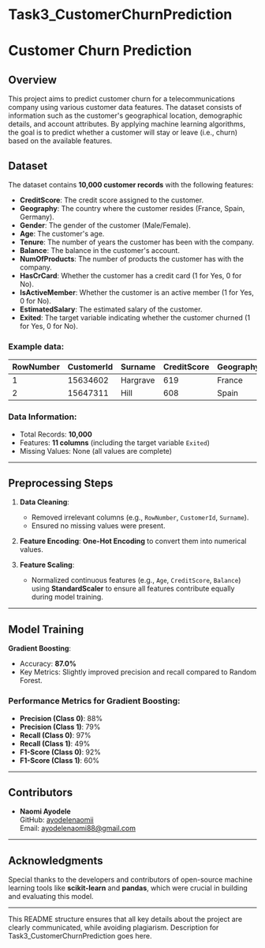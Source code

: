 # Task3_CustomerChurnPrediction

# Customer Churn Prediction

## Overview

This project aims to predict customer churn for a telecommunications company using various customer data features. The dataset consists of information such as the customer's geographical location, demographic details, and account attributes. By applying machine learning algorithms, the goal is to predict whether a customer will stay or leave (i.e., churn) based on the available features.

## Dataset

The dataset contains **10,000 customer records** with the following features:
- **CreditScore**: The credit score assigned to the customer.
- **Geography**: The country where the customer resides (France, Spain, Germany).
- **Gender**: The gender of the customer (Male/Female).
- **Age**: The customer's age.
- **Tenure**: The number of years the customer has been with the company.
- **Balance**: The balance in the customer's account.
- **NumOfProducts**: The number of products the customer has with the company.
- **HasCrCard**: Whether the customer has a credit card (1 for Yes, 0 for No).
- **IsActiveMember**: Whether the customer is an active member (1 for Yes, 0 for No).
- **EstimatedSalary**: The estimated salary of the customer.
- **Exited**: The target variable indicating whether the customer churned (1 for Yes, 0 for No).

### Example data:
| RowNumber | CustomerId | Surname  | CreditScore | Geography | Gender | Age | Tenure | Balance | NumOfProducts | HasCrCard | IsActiveMember | EstimatedSalary | Exited |
|-----------|------------|----------|-------------|-----------|--------|-----|--------|---------|---------------|-----------|----------------|-----------------|--------|
| 1         | 15634602   | Hargrave | 619         | France    | Female | 42  | 2      | 0.00    | 1             | 1         | 1              | 101348.88       | 1      |
| 2         | 15647311   | Hill     | 608         | Spain     | Female | 41  | 1      | 83807.86| 1             | 0         | 1              | 112542.58       | 0      |

### Data Information:
- Total Records: **10,000**
- Features: **11 columns** (including the target variable `Exited`)
- Missing Values: None (all values are complete)

---

## Preprocessing Steps

1. **Data Cleaning**:
   - Removed irrelevant columns (e.g., `RowNumber`, `CustomerId`, `Surname`).
   - Ensured no missing values were present.
   
2. **Feature Encoding**: **One-Hot Encoding** to convert them into numerical values.
   
3. **Feature Scaling**:
   - Normalized continuous features (e.g., `Age`, `CreditScore`, `Balance`) using **StandardScaler** to ensure all features contribute equally during model training.

---

## Model Training

 **Gradient Boosting**:
   - Accuracy: **87.0%**
   - Key Metrics: Slightly improved precision and recall compared to Random Forest.

### Performance Metrics for Gradient Boosting:
- **Precision (Class 0)**: 88%
- **Precision (Class 1)**: 79%
- **Recall (Class 0)**: 97%
- **Recall (Class 1)**: 49%
- **F1-Score (Class 0)**: 92%
- **F1-Score (Class 1)**: 60%

---


## Contributors

- **Naomi Ayodele**  
  GitHub: [ayodelenaomii](https://github.com/ayodelenaomii/ayodelenaomii)  
  Email: [ayodelenaomi88@gmail.com](mailto:ayodelenaomi88@gmail.com)

---

## Acknowledgments

Special thanks to the developers and contributors of open-source machine learning tools like **scikit-learn** and **pandas**, which were crucial in building and evaluating this model.

---

This README structure ensures that all key details about the project are clearly communicated, while avoiding plagiarism.
Description for Task3_CustomerChurnPrediction goes here.